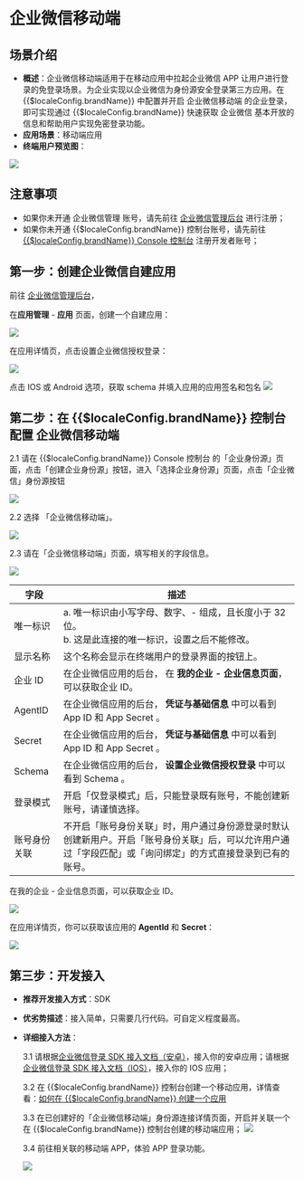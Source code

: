 # 企业微信移动端

<LastUpdated/>

## 场景介绍

- **概述**：企业微信移动端适用于在移动应用中拉起企业微信 APP 让用户进行登录的免登录场景。为企业实现以企业微信为身份源安全登录第三方应用。在 {{$localeConfig.brandName}} 中配置并开启 企业微信移动端 的企业登录，即可实现通过 {{$localeConfig.brandName}} 快速获取 企业微信 基本开放的信息和帮助用户实现免密登录功能。
- **应用场景**：移动端应用
- **终端用户预览图**：

<img src="./images/MobileLogin.png" >

## 注意事项

- 如果你未开通 企业微信管理 账号，请先前往 [企业微信管理后台](https://work.weixin.qq.com/) 进行注册；
- 如果你未开通 {{$localeConfig.brandName}} 控制台账号，请先前往 [{{$localeConfig.brandName}} Console 控制台](https://authing.cn/) 注册开发者账号；

## 第一步：创建企业微信自建应用

前往 [企业微信管理后台](https://work.weixin.qq.com/)，

在**应用管理** - **应用** 页面，创建一个自建应用：

<img src="./images/create-app.png" >

在应用详情页，点击设置企业微信授权登录：

<img src="./images/click-wechat-work-authz.png" >

点击 IOS 或 Android 选项，获取 schema 并填入应用的应用签名和包名
<img src="./images/schema.png" >

## 第二步：在 {{$localeConfig.brandName}} 控制台配置 企业微信移动端

2.1 请在 {{$localeConfig.brandName}} Console 控制台 的「企业身份源」页面，点击「创建企业身份源」按钮，进入「选择企业身份源」页面，点击「企业微信」身份源按钮

<img src="./images/01.png" >

2.2 选择 「企业微信移动端」。

<img src="./images/02.png" >

2.3 请在「企业微信移动端」页面，填写相关的字段信息。

<img src="./images/03.png" >

| 字段         | 描述  |
| ------------ | -------------|
| 唯一标识     | a. 唯一标识由小写字母、数字、- 组成，且长度小于 32 位。<br />b. 这是此连接的唯一标识，设置之后不能修改。                                                     |
| 显示名称     | 这个名称会显示在终端用户的登录界面的按钮上。                                                                                                                 |
| 企业 ID      | 在企业微信应用的后台， 在 **我的企业 - 企业信息页面**，可以获取企业 ID。                                                                                     |
| AgentID      | 在企业微信应用的后台， **凭证与基础信息** 中可以看到 App ID 和 App Secret 。                                                                                 |
| Secret       | 在企业微信应用的后台， **凭证与基础信息** 中可以看到 App ID 和 App Secret 。                                                                                 |
| Schema       | 在企业微信应用的后台， **设置企业微信授权登录** 中可以看到 Schema 。                                                                                         |
| 登录模式     | 开启「仅登录模式」后，只能登录既有账号，不能创建新账号，请谨慎选择。                                                                                         |
| 账号身份关联 | 不开启「账号身份关联」时，用户通过身份源登录时默认创建新用户。开启「账号身份关联」后，可以允许用户通过「字段匹配」或「询问绑定」的方式直接登录到已有的账号。 |

在我的企业 - 企业信息页面，可以获取企业 ID。

<img src="./images/get-corp-id.png" >

在应用详情页，你可以获取该应用的 **AgentId** 和 **Secret**：

![](./images/get-agentid-secret.png)

## 第三步：开发接入

- **推荐开发接入方式**：SDK
- **优劣势描述**：接入简单，只需要几行代码。可自定义程度最高。
- **详细接入方法**：

  3.1 请根据[企业微信登录 SDK 接入文档（安卓）](https://docs.authing.cn/v2/reference/sdk-for-android/social/wecom.html)，接入你的安卓应用；请根据[企业微信登录 SDK 接入文档（IOS）](https://docs.authing.cn/v2/reference/sdk-for-ios/social/wecom.html)，接入你的 IOS 应用；

  3.2 在 {{$localeConfig.brandName}} 控制台创建一个移动应用，详情查看：[如何在 {{$localeConfig.brandName}} 创建一个应用](/guides/app-new/create-app/create-app.md)

  3.3 在已创建好的「企业微信移动端」身份源连接详情页面，开启并关联一个在 {{$localeConfig.brandName}} 控制台创建的移动端应用；
  ![](./images/15.png)

  3.4 前往相关联的移动端 APP，体验 APP 登录功能。

  ![](./images/MobileLogin.png)
